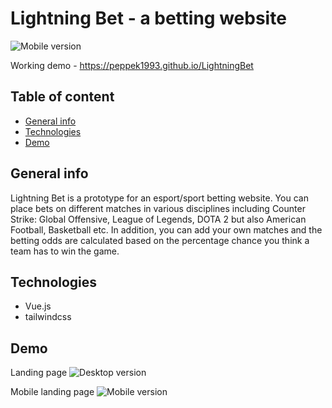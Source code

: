 # Lightning Bet - a betting website

![Mobile version](https://user-images.githubusercontent.com/58306082/96770895-40c2a700-13e1-11eb-9054-44029cf3879b.png)

Working demo - https://peppek1993.github.io/LightningBet

## Table of content

- [General info](#general-info)
- [Technologies](#technologies)
- [Demo](#general-info)

## General info

Lightning Bet is a prototype for an esport/sport betting website. You can place bets on different matches in various disciplines including Counter Strike: Global Offensive, League of Legends, DOTA 2 but also American Football, Basketball etc. In addition, you can add your own matches and the betting odds are calculated based on the percentage chance you think a team has to win the game.

## Technologies

- Vue.js
- tailwindcss

## Demo

Landing page
![Desktop version](https://user-images.githubusercontent.com/58306082/96771014-6a7bce00-13e1-11eb-8fd4-395ffab67491.png)

Mobile landing page
![Mobile version](https://user-images.githubusercontent.com/58306082/96771005-694aa100-13e1-11eb-8b9d-c545d0842085.png)
